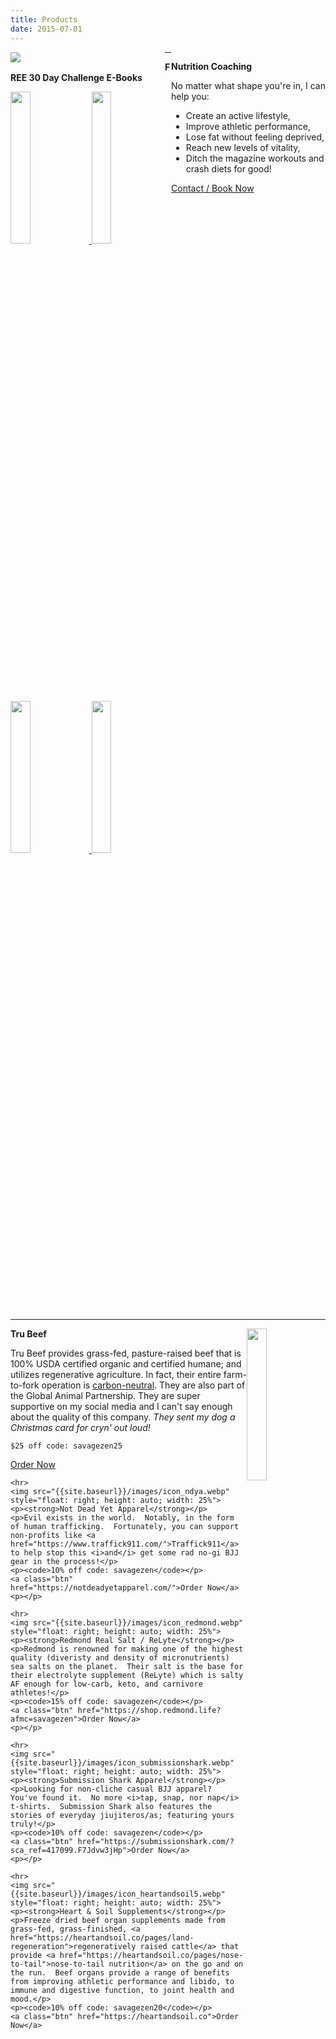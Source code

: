 ```yaml
---
title: Products
date: 2015-07-01
---
```


<!-- Nutrition Coaching -->
<div>
    <div style="width: 49%; float: left">
        <img src="{{ site.baseurl }}/images/coaching.webp">
    </div>
    <div style="width: 49%; float: right">
        <p><strong>Nutrition Coaching</strong></p>
        <p>No matter what shape you're in, I can help you:
        <ul>
            <li>Create an active lifestyle,</li>
            <li>Improve athletic performance,</li>
            <li>Lose fat without feeling deprived,</li>
            <li>Reach new levels of vitality,</li>
            <li>Ditch the magazine workouts and crash diets for good!</li>
        </ul>
        </p>
        <a class="btn" href="https://t.me/savagezen">Contact / Book Now</a>
    </div>
</div>

<!-- E-Books -->
<div>
    <hr>
    <p><strong>FREE 30 Day Challenge E-Books</strong></p>
    <p>
        <a href="https://docs.google.com/document/d/1sd2nnWdQCKCc66bG1GoKjWA9kHngXTLKJ8bCrnG7dtA/edit?usp=sharing">
            <img src="{{site.baseurl}}/images/cover_youth.webp" style="height: auto; width: 25%">
        </a>
        <a href="https://docs.google.com/document/d/1rwU6oyvDzk_ICVtzExTlSZmlxq_feasBF9Z4AVinUUw/edit?usp=sharing">
            <img src="{{site.baseurl}}/images/cover_white.webp" style="height: auto; width: 25%">
        </a>
        <a href="https://docs.google.com/document/d/1_nduWXNqr5tbXSJgN9cYa6Og-PcE9JM3aiidwTLyy2o/edit?usp=sharing">
            <img src="{{site.baseurl}}/images/cover_blue.webp" style="height: auto; width: 25%">
        </a>
        <a href="https://docs.google.com/document/d/1xc_yCmlJi0rAbMSN-IP4JThtys9UVW2y5653V68Jg9o/edit?usp=sharing">
            <img src="{{site.baseurl}}/images/cover_purple.webp" style="height: auto; width: 25%">
        </a>
    </p>
</div>

<!--  Affiliate Products -->
<div>
    <hr>
    <img src="{{site.baseurl}}/images/icon_trubeef.webp" style="float: right; height: auto; width: 25%">
    <p><strong>Tru Beef</strong></p>
    <p>Tru Beef provides grass-fed, pasture-raised beef that is 100% USDA certified organic and certified humane; and utilizes regenerative agriculture.  In fact, their entire farm-to-fork operation is <a href="https://truorganicbeef.com/pages/trubeef-is-carbon-neutral">carbon-neutral</a>.  They are also part of the Global Animal Partnership.  They are super supportive on my social media and I can't say enough about the quality of this company.  <i>They sent my dog a Christmas card for cryn' out loud!</i></p>
    <p><code>$25 off code: savagezen25</code></p>
    <a class="btn" href="https://truorganicbeef.com/?rfsn=5175794.fe9668">Order Now</a>
    <p></p>

    <hr>
    <img src="{{site.baseurl}}/images/icon_ndya.webp" style="float: right; height: auto; width: 25%">
    <p><strong>Not Dead Yet Apparel</strong></p>
    <p>Evil exists in the world.  Notably, in the form of human trafficking.  Fortunately, you can support non-profits like <a href="https://www.traffick911.com/">Traffick911</a> to help stop this <i>and</i> get some rad no-gi BJJ gear in the process!</p>
    <p><code>10% off code: savagezen</code></p>
    <a class="btn" href="https://notdeadyetapparel.com/">Order Now</a>
    <p></p>

    <hr>
    <img src="{{site.baseurl}}/images/icon_redmond.webp" style="float: right; height: auto; width: 25%">
    <p><strong>Redmond Real Salt / ReLyte</strong></p>
    <p>Redmond is renowned for making one of the highest quality (diveristy and density of micronutrients) sea salts on the planet.  Their salt is the base for their electrolyte supplement (ReLyte) which is salty AF enough for low-carb, keto, and carnivore athletes!</p>
    <p><code>15% off code: savagezen</code></p>
    <a class="btn" href="https://shop.redmond.life?afmc=savagezen">Order Now</a>
    <p></p>

    <hr>
    <img src="{{site.baseurl}}/images/icon_submissionshark.webp" style="float: right; height: auto; width: 25%">
    <p><strong>Submission Shark Apparel</strong></p>
    <p>Looking for non-cliche casual BJJ apparel?  You've found it.  No more <i>tap, snap, nor nap</i> t-shirts.  Submission Shark also features the stories of everyday jiujiteros/as; featuring yours truly!</p>
    <p><code>10% off code: savagezen</code></p>
    <a class="btn" href="https://submissionshark.com/?sca_ref=417099.F7Jdvw3jHp">Order Now</a>
    <p></p>

    <hr>
    <img src="{{site.baseurl}}/images/icon_heartandsoil5.webp" style="float: right; height: auto; width: 25%">
    <p><strong>Heart & Soil Supplements</strong></p>
    <p>Freeze dried beef organ supplements made from grass-fed, grass-finished, <a href="https://heartandsoil.co/pages/land-regeneration">regeneratively raised cattle</a> that provide <a href="https://heartandsoil.co/pages/nose-to-tail">nose-to-tail nutrition</a> on the go and on the run.  Beef organs provide a range of benefits from improving athletic performance and libido, to immune and digestive function, to joint health and mood.</p>
    <p><code>10% off code: savagezen20</code></p>
    <a class="btn" href="https://heartandsoil.co">Order Now</a>
</div>